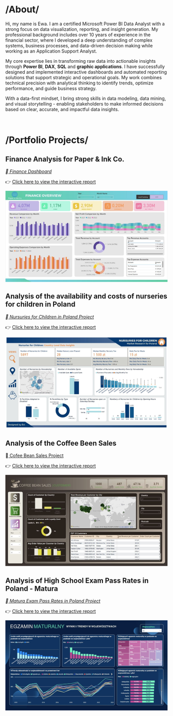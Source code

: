 # /About/

Hi, my name is Ewa. I am a certified Microsoft Power BI Data Analyst with a strong focus on data visualization, reporting, and insight generation. My professional background includes over 10 years of experience in the financial sector, where I developed a deep understanding of complex systems, business processes, and data-driven decision making while working as an Application Support Analyst. 

My core expertise lies in transforming raw data into actionable insights through <B>Power BI</B>, <B>DAX</B>, <B>SQL</B> and <B>graphic applications</B>. I have successfully designed and implemented interactive dashboards and automated reporting solutions that support strategic and operational goals. My work combines technical precision with analytical thinking to identify trends, optimize performance, and guide business strategy. 

With a data-first mindset, I bring strong skills in data modeling, data mining, and visual storytelling - enabling stakeholders to make informed decisions based on clear, accurate, and impactful data insights. 

<BR>

# /Portfolio Projects/
## Finance Analysis for Paper & Ink Co.

 *🔗<a href="https://analysteva.github.io/Project4/"> Finance Dashboard </a>* <BR>
  
  👉 [Click here to view the interactive report](https://app.powerbi.com/view?r=eyJrIjoiNmRkMDJjM2MtZjJmYi00MTkwLWE4ZjUtMzYwM2JmMmE5ODQ4IiwidCI6ImVlNDIyMDkzLTBjMGUtNDk4OS05MDkwLWJiNWRjNzMyNzQxYSJ9&pageName=c57da1bc1154c744b370)
  
  <img src="assets/img/FD_1.JPG" alt="Example Image">

  
## Analysis of the availability and costs of nurseries for children in Poland
 
  *🔗<a href="https://analysteva.github.io/Project1-/"> Nursuries for Children in Poland Project</a>* <BR>

  👉 [Click here to view the interactive report](https://app.fabric.microsoft.com/view?r=eyJrIjoiOWJiODk3YTQtZmJiMC00MmQ0LWIyMzgtM2M5MmFhM2ZkMzA0IiwidCI6ImVlNDIyMDkzLTBjMGUtNDk4OS05MDkwLWJiNWRjNzMyNzQxYSJ9&pageName=afd99852a81e05690553)
  
  <img src="assets/img/KN_screen1.JPG" alt="Example Image">

## Analysis of the Coffee Been Sales
 
🔗<a href="https://analysteva.github.io/Project3"> Cofee Bean Sales Project </a><BR>

   👉 [Click here to view the interactive report](https://app.fabric.microsoft.com/view?r=eyJrIjoiMGMyNDZiYzktYzM1MC00YmU5LWI0OGQtMTg1ZjY3Y2NjYzliIiwidCI6ImVlNDIyMDkzLTBjMGUtNDk4OS05MDkwLWJiNWRjNzMyNzQxYSJ9&embedImagePlaceholder=true&pageName=11b78b4b69e8e30b6a84)
   
  <a href="https://app.powerbi.com/reportEmbed?reportId=25340aaa-67c0-475a-abaa-68c082a03b22&autoAuth=true&ctid=414b5921-fe6b-4ff6-9ab9-798be0736325" target="_blank">
    <img src="assets/img/CB_4.JPG" alt="Example Image" style="cursor: pointer;">
  </a> 
  
## Analysis of High School Exam Pass Rates in Poland - Matura
 
  *🔗<a href="https://analysteva.github.io/Project2/"> Matura Exam Pass Rates in Poland Project </a>*<BR>

   👉 [Click here to view the interactive report](https://app.fabric.microsoft.com/view?r=eyJrIjoiYzE1NmVjMGItZDM5Yy00YzNiLWEyZmYtOGI0MjAzM2ZkNzliIiwidCI6ImVlNDIyMDkzLTBjMGUtNDk4OS05MDkwLWJiNWRjNzMyNzQxYSJ9&pageName=3df3c32413400e5b6121)
  
  <img src="assets/img/PL_M2.JPG" alt="Example Image">


<!--
## Projects
### Data Professional Survery Breakdown 
<a href="https://github.com/analysteva/Project1-.git">Project 1</a>

<a href="https://analysteva.github.io/Project1-/">Project 2</a> 
-->
